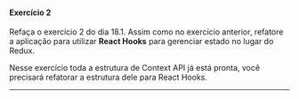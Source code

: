 #### Exercício 2

Refaça o exercício 2 do dia 18.1. Assim como no exercício anterior, refatore a aplicação para utilizar **React Hooks** para gerenciar estado no lugar do Redux.

Nesse exercício toda a estrutura de Context API já está pronta, você precisará refatorar a estrutura dele para React Hooks.

---